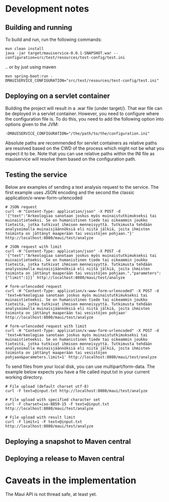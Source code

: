# Development notes

## Building and running

To build and run, run the following commands:

```shell
mvn clean install
java -jar target/mauiservice-0.0.1-SNAPSHOT.war --configuration=src/test/resources/test-config/test.ini
```

.. or by just using maven

```shell
mvn spring-boot:run -DMAUISERVICE_CONFIGURATION="src/test/resources/test-config/test.ini"
```

## Deploying on a servlet container

Building the project will result in a .war file (under target/). That war file can be deployed in a servlet container. However,
you need to configure where the configuration file is. To do this, you need to add the following option into options given to the JVM:

```
-DMAUISERVICE_CONFIGURATION="/the/path/to/the/configuration.ini"
```

Absolute paths are recommended for servlet containers as relative paths are resolved based on the CWD of the process which might not be what you expect it to be. Note that you can use relative paths within the INI file as mauiservice will resolve them based on the configuration path.


## Testing the service

Below are examples of sending a text analysis request to the service. The first example uses JSON encoding and the second the classic application/x-www-form-urlencoded


```shell
# JSON request
curl -H "Content-Type: application/json" -X POST -d '{"text":"Arkeologiaa sanotaan joskus myös muinaistutkimukseksi tai muinaistieteeksi. Se on humanistinen tiede tai oikeammin joukko tieteitä, jotka tutkivat ihmisen menneisyyttä. Tutkimusta tehdään analysoimalla muinaisjäännöksiä eli niitä jälkiä, joita ihmisten toiminta on jättänyt maaperään tai vesistöjen pohjaan."}' http://localhost:8080/maui/test/analyze

# JSON request with limit
curl -H "Content-Type: application/json" -X POST -d '{"text":"Arkeologiaa sanotaan joskus myös muinaistutkimukseksi tai muinaistieteeksi. Se on humanistinen tiede tai oikeammin joukko tieteitä, jotka tutkivat ihmisen menneisyyttä. Tutkimusta tehdään analysoimalla muinaisjäännöksiä eli niitä jälkiä, joita ihmisten toiminta on jättänyt maaperään tai vesistöjen pohjaan.","parameters":{"limit":1}}' http://localhost:8080/maui/test/analyze

# form-urlencoded request
curl -H "Content-Type: application/x-www-form-urlencoded" -X POST -d 'text=Arkeologiaa sanotaan joskus myös muinaistutkimukseksi tai muinaistieteeksi. Se on humanistinen tiede tai oikeammin joukko tieteitä, jotka tutkivat ihmisen menneisyyttä. Tutkimusta tehdään analysoimalla muinaisjäännöksiä eli niitä jälkiä, joita ihmisten toiminta on jättänyt maaperään tai vesistöjen pohjaan' http://localhost:8080/maui/test/analyze

# form-urlencoded request with limit
curl -H "Content-Type: application/x-www-form-urlencoded" -X POST -d 'text=Arkeologiaa sanotaan joskus myös muinaistutkimukseksi tai muinaistieteeksi. Se on humanistinen tiede tai oikeammin joukko tieteitä, jotka tutkivat ihmisen menneisyyttä. Tutkimusta tehdään analysoimalla muinaisjäännöksiä eli niitä jälkiä, joita ihmisten toiminta on jättänyt maaperään tai vesistöjen pohjaan&parameters.limit=1' http://localhost:8080/maui/test/analyze
```

To send files from your local disk, you can use multipart/form-data. The example below expects you have a file called input.txt in your current working directory.
```shell
# File upload (default charset utf-8)
curl -F text=@input.txt http://localhost:8080/maui/test/analyze

# File upload with specified character set
curl -F charset=iso-8859-15 -F text=@input.txt http://localhost:8080/maui/test/analyze

# File upload with result limit
curl -F limit=1 -F text=@input.txt http://localhost:8080/maui/test/analyze
```

## Deploying a snapshot to Maven central


## Deploying a release to Maven central


# Caveats in the implementation

The Maui API is not thread safe, at least yet.
